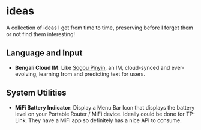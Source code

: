 # ideas
A collection of ideas I get from time to time, preserving before I forget them or not find them interesting!

## Language and Input

- **Bengali Cloud IM**: Like [Sogou Pinyin](https://shurufa.sogou.com), an IM, cloud-synced and ever-evolving, learning from and predicting text for users.

## System Utilities

- **MiFi Battery Indicator**: Display a Menu Bar Icon that displays the battery level on your Portable Router / MiFi device. Ideally could be done for TP-Link. They have a MiFi app so definitely has a nice API to consume. 

